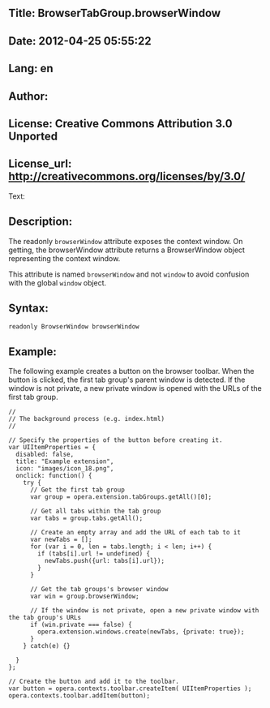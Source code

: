 Title: BrowserTabGroup.browserWindow
----
Date: 2012-04-25 05:55:22
----
Lang: en
----
Author: 
----
License: Creative Commons Attribution 3.0 Unported
----
License_url: http://creativecommons.org/licenses/by/3.0/
----
Text:

<h2>Description:</h2>

<p>The readonly <code>browserWindow</code> attribute exposes the context window. On getting, the browserWindow attribute returns a BrowserWindow object representing the context window.</p>

<p class="note">This attribute is named <code>browserWindow</code> and not <code>window</code> to avoid confusion with the global <code>window</code> object.</p>

<h2>Syntax:</h2>

<p><code>readonly BrowserWindow browserWindow</code></p>

<h2>Example:</h2>

<p>The following example creates a button on the browser toolbar. When the button is clicked, the first tab group&#39;s parent window is detected. If the window is not private, a new private window is opened with the URLs of the first tab group.</p>

<pre><code>//
// The background process (e.g. index.html) 
//

// Specify the properties of the button before creating it.
var UIItemProperties = {
  disabled: false,
  title: &quot;Example extension&quot;,
  icon: &quot;images/icon_18.png&quot;,
  onclick: function() {
    try {
      // Get the first tab group
      var group = opera.extension.tabGroups.getAll()[0];
      
      // Get all tabs within the tab group
      var tabs = group.tabs.getAll();
      
      // Create an empty array and add the URL of each tab to it
      var newTabs = [];      
      for (var i = 0, len = tabs.length; i &lt; len; i++) {
        if (tabs[i].url != undefined) {
          newTabs.push({url: tabs[i].url});
        }
      }
      
      // Get the tab groups&#39;s browser window
      var win = group.browserWindow;
      
      // If the window is not private, open a new private window with the tab group&#39;s URLs
      if (win.private === false) {
        opera.extension.windows.create(newTabs, {private: true});
      }
    } catch(e) {}
    
  }
};

// Create the button and add it to the toolbar.
var button = opera.contexts.toolbar.createItem( UIItemProperties );  
opera.contexts.toolbar.addItem(button);</code></pre>

